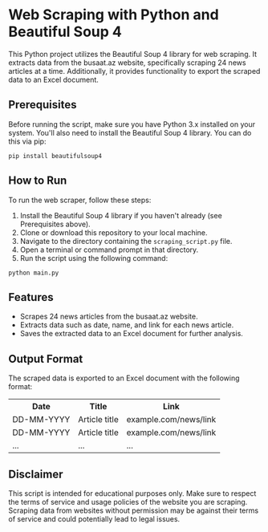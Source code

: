 # Web Scraping with Python and Beautiful Soup 4

This Python project utilizes the Beautiful Soup 4 library for web scraping. It extracts data from the busaat.az website, specifically scraping 24 news articles at a time. Additionally, it provides functionality to export the scraped data to an Excel document.

## Prerequisites

Before running the script, make sure you have Python 3.x installed on your system. You'll also need to install the Beautiful Soup 4 library. You can do this via pip:

```
pip install beautifulsoup4
```


## How to Run

To run the web scraper, follow these steps:

1. Install the Beautiful Soup 4 library if you haven't already (see Prerequisites above).
2. Clone or download this repository to your local machine.
3. Navigate to the directory containing the `scraping_script.py` file.
4. Open a terminal or command prompt in that directory.
5. Run the script using the following command:

```
python main.py
```


## Features

- Scrapes 24 news articles from the busaat.az website.
- Extracts data such as date, name, and link for each news article.
- Saves the extracted data to an Excel document for further analysis.

## Output Format

The scraped data is exported to an Excel document with the following format:

<table>
  <tr>
    <th>Date</th>
    <th>Title</th>
    <th>Link</th>
  </tr>
  <tr>
    <td>DD-MM-YYYY</td>
    <td>Article title</td>
    <td>example.com/news/link</td>
  </tr>
  <tr>
    <td>DD-MM-YYYY</td>
    <td>Article title</td>
    <td>example.com/news/link</td>
  </tr>
  <tr>
    <td>...</td>
    <td>...</td>
    <td>...</td>
  </tr>
</table>


## Disclaimer

This script is intended for educational purposes only. Make sure to respect the terms of service and usage policies of the website you are scraping. Scraping data from websites without permission may be against their terms of service and could potentially lead to legal issues.


